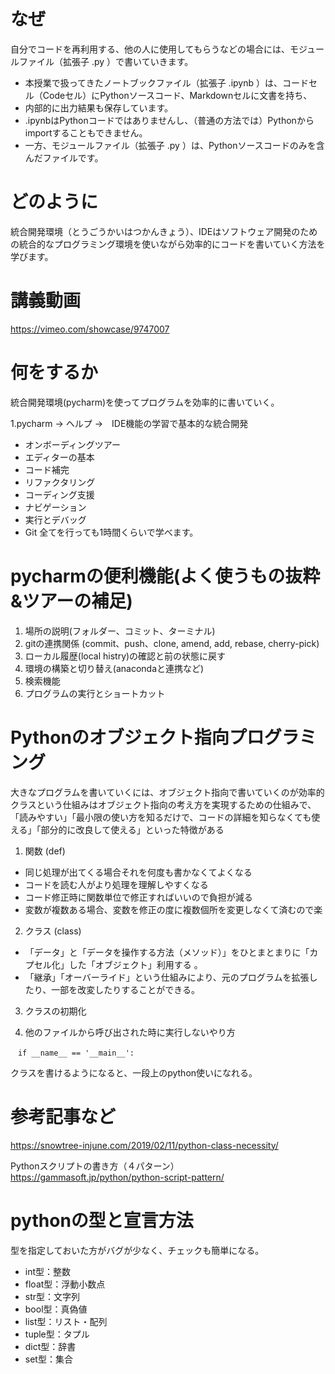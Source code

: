 # なぜ
自分でコードを再利用する、他の人に使用してもらうなどの場合には、モジュールファイル（拡張子 .py ）で書いていきます。

- 本授業で扱ってきたノートブックファイル（拡張子 .ipynb ）は、コードセル（Codeセル）にPythonソースコード、Markdownセルに文書を持ち、
- 内部的に出力結果も保存しています。 
- .ipynbはPythonコードではありませんし、（普通の方法では）Pythonからimportすることもできません。
- 一方、モジュールファイル（拡張子 .py ）は、Pythonソースコードのみを含んだファイルです。

# どのように
統合開発環境（とうごうかいはつかんきょう）、IDEはソフトウェア開発のための統合的なプログラミング環境を使いながら効率的にコードを書いていく方法を学びます。

# 講義動画
https://vimeo.com/showcase/9747007

# 何をするか
統合開発環境(pycharm)を使ってプログラムを効率的に書いていく。

1.pycharm → ヘルプ →　IDE機能の学習で基本的な統合開発
- オンボーディングツアー
- エディターの基本
- コード補完
- リファクタリング
- コーディング支援
- ナビゲーション
- 実行とデバッグ
- Git
全てを行っても1時間くらいで学べます。

# pycharmの便利機能(よく使うもの抜粋&ツアーの補足)
1. 場所の説明(フォルダー、コミット、ターミナル)
2. gitの連携関係 (commit、push、clone, amend, add, rebase, cherry-pick)
3. ローカル履歴(local histry)の確認と前の状態に戻す
4. 環境の構築と切り替え(anacondaと連携など)
5. 検索機能
6. プログラムの実行とショートカット 

# Pythonのオブジェクト指向プログラミング
大きなプログラムを書いていくには、オブジェクト指向で書いていくのが効率的
クラスという仕組みはオブジェクト指向の考え方を実現するための仕組みで、「読みやすい」「最小限の使い方を知るだけで、コードの詳細を知らなくても使える」「部分的に改良して使える」といった特徴がある
1. 関数 (def)
- 同じ処理が出てくる場合それを何度も書かなくてよくなる
- コードを読む人がより処理を理解しやすくなる
- コード修正時に関数単位で修正すればいいので負担が減る
- 変数が複数ある場合、変数を修正の度に複数個所を変更しなくて済むので楽

2. クラス (class)
- 「データ」と「データを操作する方法（メソッド）」をひとまとまりに「カプセル化」した「オブジェクト」利用する 。
- 「継承」「オーバーライド」という仕組みにより、元のプログラムを拡張したり、一部を改変したりすることができる。

3. クラスの初期化


4. 他のファイルから呼び出された時に実行しないやり方

`　if __name__ == '__main__':`

クラスを書けるようになると、一段上のpython使いになれる。

# 参考記事など
https://snowtree-injune.com/2019/02/11/python-class-necessity/

Pythonスクリプトの書き方（４パターン）
https://gammasoft.jp/python/python-script-pattern/

# pythonの型と宣言方法
型を指定しておいた方がバグが少なく、チェックも簡単になる。
- int型：整数
- float型：浮動小数点
- str型：文字列
- bool型：真偽値
- list型：リスト・配列
- tuple型：タプル
- dict型：辞書
- set型：集合
